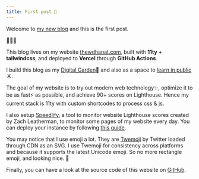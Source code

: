 ```yaml
---
title: First post 🎉
---
```


Welcome to [my new blog](/blog) and this is the first post.

🎉🎉🎉

This blog lives on my website [thewdhanat.com](/), built with **11ty + tailwindcss**, and deployed to **Vercel** through **GitHub Actions**.

I build this blog as my [Digital Garden](https://joelhooks.com/digital-garden)🌱 and also as a space to [learn in public](https://www.swyx.io/writing/learn-in-public/)☀️.

The goal of my website is to try out modern web technology✨, optimize it to be as fast⚡️ as possible, and achieve 90+ scores on Lighthouse. Hence my current stack is 11ty with custom shortcodes to process css & js.

I also setup [Speedlify](https://speedlify.thewdhanat.com/), a tool to monitor website Lighthouse scores created by Zach Leatherman, to monitor some pages of my website every day. You can deploy your instance by following [this guide](https://www.zachleat.com/web/speedlify/).

You may notice that I use emoji a lot. They are [Twemoji](https://twemoji.twitter.com/) by Twitter loaded through CDN as an SVG. I use Twemoji for consistency across platforms and because it supports the latest Unicode emoji. So no more rectangle emoji, and looking nice. 🥰

Finally, you can have a look at the source code of this website on [GitHub](https://github.com/ThewBear/11ty-www.thewdhanat.com).
